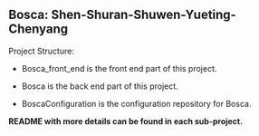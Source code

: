 ## Bosca: Shen-Shuran-Shuwen-Yueting-Chenyang

Project Structure:

* Bosca_front_end is the front end part of this project.

* Bosca is the back end part of this project.

* BoscaConfiguration is the configuration repository for Bosca. 

**README with more details can be found in each sub-project.**



